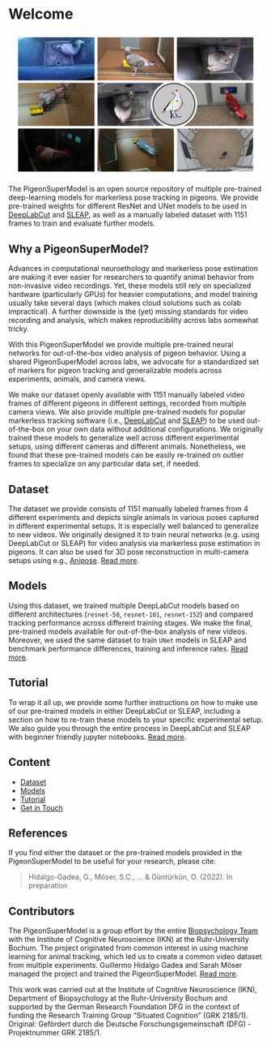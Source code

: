 # Welcome

![Cover](Figures/Fig_1.jpg)

The PigeonSuperModel is an open source repository of multiple pre-trained deep-learning models for markerless pose tracking in pigeons. We provide pre-trained weights for different ResNet and UNet models to be used in [DeepLabCut](https://deeplabcut.github.io/DeepLabCut) and [SLEAP](https://sleap.ai/), as well as a manually labeled dataset with 1151 frames to train and evaluate further models.

## Why a PigeonSuperModel?

Advances in computational neuroethology and markerless pose estimation are making it ever easier for researchers to quantify animal behavior from non-invasive video recordings. Yet, these models still rely on specialized hardware (particularly GPUs) for heavier computations, and model training usually take several days (which makes cloud solutions such as colab impractical). A further downside is the (yet) missing standards for video recording and analysis, which makes reproducibility across labs somewhat tricky.

With this PigeonSuperModel we provide multiple pre-trained neural networks for out-of-the-box video analysis of pigeon behavior. Using a shared PigeonSuperModel across labs, we advocate for a standardized set of markers for pigeon tracking and generalizable models across experiments, animals, and camera views.

We make our dataset openly available with 1151 manually labeled video frames of different pigeons in different settings, recorded from multiple camera views. We also provide multiple pre-trained models for popular markerless tracking software (i.e., [DeepLabCut](https://deeplabcut.github.io/DeepLabCut) and [SLEAP](https://sleap.ai/)) to be used out-of-the-box on your own data without additional configurations. We originally trained these models to generalize well across different experimental setups, using different cameras and different animals. Nonetheless, we found that these pre-trained models can be easily re-trained on outlier frames to specialize on any particular data set, if needed.

## Dataset

The dataset we provide consists of 1151 manually labeled frames from 4 different experiments and depicts single animals in various poses captured in different experimental setups. It is especially well balanced to generalize to new videos. We originally designed it to train neural networks (e.g. using DeepLabCut or SLEAP) for video analysis via markerless pose estimation in pigeons. It can also be used for 3D pose reconstruction in multi-camera setups using e.g., [Anipose](https://anipose.readthedocs.io/en/latest/index.html). [Read more](Dataset.md).

## Models

Using this dataset, we trained multiple DeepLabCut models based on different architectures (`resnet-50`, `resnet-101`, `resnet-152`) and compared tracking performance across different training stages. We make the final, pre-trained models available for out-of-the-box analysis of new videos. Moreover, we used the same dataset to train `UNet` models in SLEAP and benchmark performance differences, training and inference rates. [Read more](Models.md).

## Tutorial

To wrap it all up, we provide some further instructions on how to make use of our pre-trained models in either DeepLabCut or SLEAP, including a section on how to re-train these models to your specific experimental setup. We also guide you through the entire process in DeepLabCut and SLEAP with beginner friendly jupyter notebooks. [Read more](Tutorial.md).

## Content

* [Dataset](Dataset.md)
* [Models](Models.md)
* [Tutorial](Tutorial.md)
* [Get in Touch](GetInTouch.md)

## References

If you find either the dataset or the pre-trained models provided in the PigeonSuperModel to be useful for your research, please cite:
> Hidalgo-Gadea, G., Möser, S.C., ... & Güntürkün, O. (2022). In preparation

## Contributors

The PigeonSuperModel is a group effort by the entire [Biopsychology Team](https://www.ruhr-uni-bochum.de/biopsy/members.html) with the Institute of Cognitive Neuroscience (IKN) at the Ruhr-University Bochum. The project originated from common interest in using machine learning for animal tracking, which led us to create a common video dataset from multiple experiments. Guillermo Hidalgo Gadea and Sarah Möser managed the project and trained the PigeonSuperModel. [Read more](GetInTouch.md).

This work was carried out at the Institute of Cognitive Neuroscience (IKN), Department of Biopsychology at the Ruhr-University Bochum and supported by the German Research Foundation DFG in the context of funding the Research Training Group “Situated Cognition” (GRK 2185/1). Original: Gefördert durch die Deutsche Forschungsgemeinschaft (DFG) - Projektnummer GRK 2185/1.

